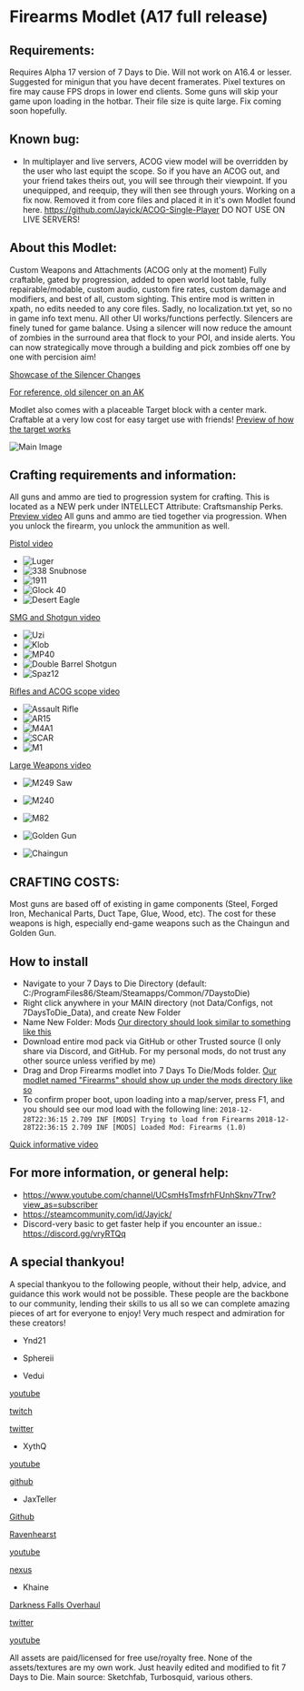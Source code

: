 # Firearms Modlet (A17 full release)

## Requirements:
Requires Alpha 17 version of 7 Days to Die. Will not work on A16.4 or lesser.
Suggested for minigun that you have decent framerates. Pixel textures on fire may cause FPS drops in lower end clients.
Some guns will skip your game upon loading in the hotbar. Their file size is quite large. Fix coming soon hopefully.

## Known bug: 
- In multiplayer and live servers, ACOG view model will be overridden by the user who last equipt the scope. So if you have an ACOG out, and your friend takes theirs out, you will see through their viewpoint. If you unequipped, and reequip, they will then see through yours. Working on a fix now. Removed it from core files and placed it in it's own Modlet found here. https://github.com/Jayick/ACOG-Single-Player DO NOT USE ON LIVE SERVERS! 

## About this Modlet:
Custom Weapons and Attachments (ACOG only at the moment)
Fully craftable, gated by progression, added to open world loot table, fully repairable/modable, custom audio, custom fire rates, custom damage and modifiers, and best of all, custom sighting.
This entire mod is written in xpath, no edits needed to any core files. Sadly, no localization.txt yet, so no in game info text menu. All other UI works/functions perfectly.
Silencers are finely tuned for game balance. Using a silencer will now reduce the amount of zombies in the surround area that flock to your POI, and inside alerts. You can now strategically move through a building and pick zombies off one by one with percision aim!

[Showcase of the Silencer Changes](https://youtu.be/aWac7jp1qVE)

[For reference, old silencer on an AK](https://youtu.be/aWac7jp1qVE)

Modlet also comes with a placeable Target block with a center mark. Craftable at a very low cost for easy target use with friends! [Preview of how the target works](https://www.youtube.com/watch?v=YNcjQHJT3hE)

![Main Image](https://i.imgur.com/7s3wkCc.png)

## Crafting requirements and information:
All guns and ammo are tied to progression system for crafting. This is located as a NEW perk under INTELLECT Attribute: Craftsmanship Perks. [Preview video](https://www.youtube.com/watch?v=Ca4bFOUGNZs)
All guns and ammo are tied together via progression. When you unlock the firearm, you unlock the ammunition as well.


[Pistol video](https://www.youtube.com/watch?v=AlLnYDOpWfA)
- ![Luger](https://i.imgur.com/ACpc1qZ.png)
- ![338 Snubnose](https://i.imgur.com/lXqHQZb.png)
- ![1911](https://i.imgur.com/CWfYmUP.png)
- ![Glock 40](https://i.imgur.com/3oFOQmz.png)
- ![Desert Eagle](https://i.imgur.com/twnQbvY.png)


[SMG and Shotgun video](https://www.youtube.com/watch?v=LpDKkGG8qmY)
- ![Uzi](https://i.imgur.com/JVdjMWt.png)
- ![Klob](https://i.imgur.com/ak3swso.png)
- ![MP40](https://i.imgur.com/ETJkmDe.png)
- ![Double Barrel Shotgun](https://i.imgur.com/U8EC89v.png)
- ![Spaz12](https://i.imgur.com/m1gWa7Q.png)

[Rifles and ACOG scope video](https://www.youtube.com/watch?v=XfSJtoid9qw&t=1s)
- ![Assault Rifle](https://i.imgur.com/OHpIXjV.png)
- ![AR15](https://i.imgur.com/66tUYx7.png)
- ![M4A1](https://i.imgur.com/YChzjDL.png)
- ![SCAR](https://i.imgur.com/3EGMTbO.png)
- ![M1](https://i.imgur.com/WHcPzpA.png)

[Large Weapons video](https://www.youtube.com/watch?v=pXYxlZl0lSA)
- ![M249 Saw](https://i.imgur.com/OpIjbV9.png)
- ![M240](https://i.imgur.com/4D9NzDp.png)
- ![M82](https://i.imgur.com/DdXRNUv.png)

- ![Golden Gun](https://i.imgur.com/xhhAdYe.png)
- ![Chaingun](https://i.imgur.com/YuoFiMW.png)


## CRAFTING COSTS:

Most guns are based off of existing in game components (Steel, Forged Iron, Mechanical Parts, Duct Tape, Glue, Wood, etc). The cost for these weapons is high, especially end-game weapons such as the Chaingun and Golden Gun.


## How to install
- Navigate to your 7 Days to Die Directory (default: C:/ProgramFiles86/Steam/Steamapps/Common/7DaystoDie)
- Right click anywhere in your MAIN directory (not Data/Configs, not 7DaysToDie_Data), and create New Folder 
- Name New Folder: Mods [Our directory should look similar to something like this](https://imgur.com/a/pm5sJKc)
- Download entire mod pack via GitHub or other Trusted source (I only share via Discord, and GitHub. For my personal mods, do not trust any other source unless verified by me)
- Drag and Drop Firearms modlet into 7 Days To Die/Mods folder. [Our modlet named "Firearms" should show up under the mods directory like so](https://imgur.com/a/YtYmNW3)
- To confirm proper boot, upon loading into a map/server, press F1, and you should see our mod load with the following line: 
`2018-12-28T22:36:15 2.709 INF [MODS] Trying to load from Firearms`
`2018-12-28T22:36:15 2.709 INF [MODS] Loaded Mod: Firearms (1.0)`


[Quick informative video](https://youtu.be/blY9ZCEwqLc)




## For more information, or general help:
- https://www.youtube.com/channel/UCsmHsTmsfrhFUnhSknv7Trw?view_as=subscriber
- https://steamcommunity.com/id/Jayick/
- Discord-very basic to get faster help if you encounter an issue.: https://discord.gg/vryRTQq

## A special thankyou!
A special thankyou to the following people, without their help, advice, and guidance this work would not be possible. These people are the backbone to our community, lending their skills to us all so we can complete amazing pieces of art for everyone to enjoy! Very much respect and admiration for these creators!
- Ynd21

- Sphereii

- Vedui

[youtube](https://www.youtube.com/channel/UC9DgwaUiqcNO9oUuiFQMh6w)

[twitch](https://www.twitch.tv/Vedui42)

[twitter](https://twitter.com/Vedui42)

- XythQ 

[youtube](https://www.youtube.com/channel/UCUAR3Bc_Z97lyT4zeI3-dcg) 

[github](https://github.com/7D2D)

- JaxTeller

[Github](https://github.com/JaxTeller718/JaxModlets)

[Ravenhearst](https://ravenhearst.enjin.com/)

[youtube](https://www.youtube.com/channel/UCNVr9JmOGFpD4RCu4vUZfog/featured?view_as=subscriber)

[nexus](https://www.nexusmods.com/users/48679478)

- Khaine 

[Darkness Falls Overhaul](
https://7daystodie.com/forums/showthread.php?80827-Darkness-Falls-They-mostly-come-out-at-night%2Fpage84)

[twitter](https://twitter.com/KhainesKorner)

[youtube](https://www.youtube.com/channel/UC3yu4ucbt_3_KJAki5jncBg)


All assets are paid/licensed for free use/royalty free. None of the assets/textures are my own work. Just heavily edited and modified to fit 7 Days to Die. Main source: Sketchfab, Turbosquid, various others.
